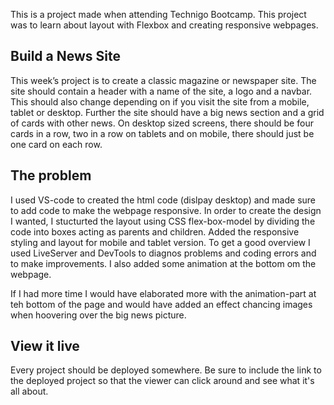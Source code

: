 This is a project made when attending Technigo Bootcamp.
This project was to learn about layout with Flexbox and creating responsive webpages.

## Build a News Site

This week’s project is to create a classic magazine or newspaper site. The site should contain a header with a name of the site, a logo and a navbar. This should also change depending on if you visit the site from a mobile, tablet or desktop. Further the site should have a big news section and a grid of cards with other news. On desktop sized screens, there should be four cards in a row, two in a row on tablets and on mobile, there should just be one card on each row.

## The problem

I used VS-code to created the html code (dislpay desktop) and made sure to add code to make the webpage responsive. In order to create the design I wanted, I stucturted the layout using CSS flex-box-model by dividing the code into boxes acting as parents and children. Added the responsive styling and layout for mobile and tablet version. To get a good overview I used LiveServer and DevTools to diagnos problems and coding errors and to make improvements. I also added some animation at the bottom om the webpage. 

If I had more time I would have elaborated more with the animation-part at teh bottom of the page and would have added an effect chancing images when hoovering over the big news picture. 

## View it live
Every project should be deployed somewhere. Be sure to include the link to the deployed project so that the viewer can click around and see what it's all about.
